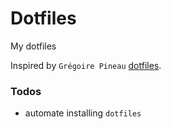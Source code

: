 # Dotfiles

My dotfiles

Inspired by `Grégoire Pineau` [dotfiles](https://github.com/lyrixx/dotfiles).

### Todos
  - automate installing `dotfiles`
